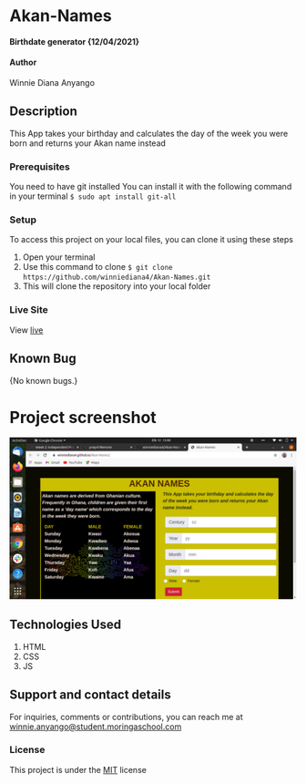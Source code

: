 # Akan-Names
#### Birthdate generator {12/04/2021}
#### Author
Winnie Diana Anyango
## Description
This App takes your birthday and calculates the day of the week you were born and returns your Akan name instead
### Prerequisites
You need to have git installed
You can install it with the following command in your terminal
`$ sudo apt install git-all`
### Setup
To access this project on your local files, you can clone it using these steps
1. Open your terminal
1. Use this command to clone `$ git clone https://github.com/winniediana4/Akan-Names.git`
1. This will clone the repository into your local folder
### Live Site
View [live](https://winniediana4.github.io/Akan-Names/) 
## Known Bug
{No known bugs.}
# Project screenshot
![alt Akan-Names](Akan.png)
## Technologies Used
1. HTML
1. CSS
1. JS
## Support and contact details
For inquiries, comments or contributions, you can reach me at winnie.anyango@student.moringaschool.com
### License
This project is under the [MIT](LICENSE) license